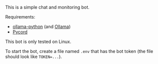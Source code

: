 This is a simple chat and monitoring bot.

Requirements:

* [ollama-python](https://github.com/ollama/ollama-python) (and [Ollama](https://ollama.com))
* [Pycord](https://pycord.dev/)

This bot is only tested on Linux.

To start the bot, create a file named `.env` that has the bot token (the file should look like `TOKEN=...`).